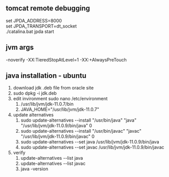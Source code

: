 ## **tomcat remote debugging**
set JPDA_ADDRESS=8000  
set JPDA_TRANSPORT=dt_socket  
./catalina.bat jpda start  

## **jvm args**
-noverify -XX:TieredStopAtLevel=1 -XX:+AlwaysPreTouch

## **java installation - ubuntu**
1. download jdk .deb file from oracle site
1. sudo dpkg -i jdk.deb
1. edit invironment sudo nano /etc/environment
   1. /usr/lib/jvm/jdk-11.0.7/bin
   1. JAVA_HOME="/usr/lib/jvm/jdk-11.0.7"
1. update alternatives
   1. sudo update-alternatives --install "/usr/bin/java" "java" "/usr/lib/jvm/jdk-11.0.9/bin/java" 0
   1. sudo update-alternatives --install "/usr/bin/javac" "javac" "/usr/lib/jvm/jdk-11.0.9/bin/javac" 0
   1. sudo update-alternatives --set java /usr/lib/jvm/jdk-11.0.9/bin/java
   1. sudo update-alternatives --set javac /usr/lib/jvm/jdk-11.0.9/bin/javac
1. verify
   1. update-alternatives --list java
   1. update-alternatives --list javac
   1. java -version
